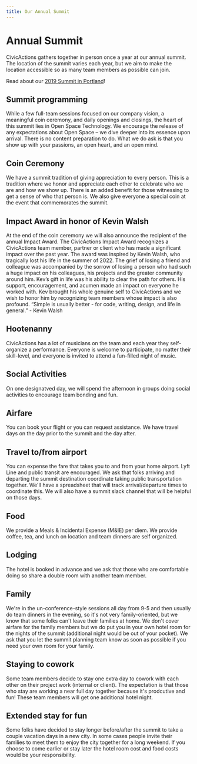 ```yaml
---
title: Our Annual Summit
---
```


# Annual Summit

CivicActions gathers together in person once a year at our annual summit. The location of the summit varies each year, but we aim to make the location accessible so as many team members as possible can join.

Read about our [2019 Summit in Portland](https://medium.com/civicactions/how-our-distributed-team-makes-up-for-a-year-apart-c68503192d26)!

## Summit programming
While a few full-team sessions focused on our company vision, a meaningful coin ceremony, and daily openings and closings, the heart of this summit lies in Open Space Technology.
We encourage the release of any expectations about Open Space – we dive deeper into its essence upon arrival. There is no content preparation to do. What we do ask is that you show up with your passions, an open heart, and an open mind. 

## Coin Ceremony
We have a summit tradition of giving appreciation to every person. This is a tradition where we honor and appreciate each other to celebrate who we are and how we show up. There is an added benefit for those witnessing to get a sense of who that person is. We also give everyone a special coin at the event that commemorates the summit.

## Impact Award in honor of Kevin Walsh
At the end of the coin ceremony we will also announce the recipient of the annual Impact Award. The CivicActions Impact Award recognizes a CivicActions team member, partner or client who has made a significant impact over the past year. The award was inspired by Kevin Walsh, who tragically lost his life in the summer of 2022. The grief of losing a friend and colleague was accompanied by the sorrow of losing a person who had such a huge impact on his colleagues, his projects and the greater community around him. Kev’s gift in life was his ability to clear the path for others. His support, encouragement, and acumen made an impact on everyone he worked with. Kev brought his whole genuine self to CivicActions and we wish to honor him by recognizing team members whose impact is also profound. 
“Simple is usually better - for code, writing, design, and life in general.” - Kevin Walsh

## Hootenanny
CivicActions has a lot of musicians on the team and each year they self-organize a performance. Everyone is welcome to participate, no matter their skill-level, and everyone is invited to attend a fun-filled night of music. 


## Social Activities
On one designatved day, we will spend the afternoon in groups doing social activities to encourage team bonding and fun. 

## Airfare

You can book your flight or you can request assistance. We have travel days on the day prior to the summit and the day after.

## Travel to/from airport

You can expense the fare that takes you to and from your home airport. Lyft Line and public transit are encouraged.
We ask that folks arriving and departing the summit destination coordinate taking public transportation together. We'll have a spreadsheet that will track arrival/departure times to coordinate this. We will also have a summit slack channel that will be helpful on those days.

## Food

<!-- prettier-ignore -->
We provide a Meals & Incidental Expense (M&IE) per diem. We provide coffee, tea, and lunch on location and team dinners are self organized. 

## Lodging

The hotel is booked in advance and we ask that those who are comfortable doing so share a double room with another team member. 

## Family

We're in the un-conference-style sessions all day from 9-5 and then usually do team dinners in the evening, so it's not very family-oriented, but we know that some folks can't leave their families at home. We don't cover airfare for the family members but we do put you in your own hotel room for the nights of the summit (additional night would be out of your pocket). We ask that you let the summit planning team know as soon as possible if you need your own room for your family.

## Staying to cowork

<!-- prettier-ignore -->
Some team members decide to stay one extra day to cowork with each other on their project work (internal or client). The expectation is that those who stay are working a near full day together because it's prodcutive and fun! These team members will get one additional hotel night.

## Extended stay for fun

Some folks have decided to stay longer before/after the summit to take a couple vacation days in a new city. In some cases people invite their families to meet them to enjoy the city together for a long weekend. If you choose to come earlier or stay later the hotel room cost and food costs would be your responsibility.
